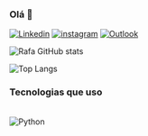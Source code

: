 ### Olá 👋


[![Linkedin](https://img.shields.io/badge/LinkedIn-0077B5?style=for-the-badge&logo=linkedin&logoColor=white)](https://www.linkedin.com/in/rafael-silva-souza-3972762b5/)
[![instagram](https://img.shields.io/badge/Instagram-E4405F?style=for-the-badge&logo=instagram&logoColor=white)](https://www.instagram.com/rf.deev?igsh=aGtucXJmazk1aHd6)
[![Outlook](https://img.shields.io/badge/Microsoft_Outlook-0078D4?style=for-the-badge&logo=microsoft-outlook&logoColor=white)](https://outlook.live.com/mail/0/?ui=pt-BR&rs=BR&auth=1)

![Rafa GitHub stats](https://github-readme-stats.vercel.app/api?username=Rafa&show_icons=true&theme=dracula)

![Top Langs](https://github-readme-stats.vercel.app/api/top-langs/?username=rafadevy&layout=donut)

### Tecnologias que uso

<div style="display: inline_block"><br>
    <img aling="center" alt="Python" src="https://img.shields.io/badge/Python-14354C?style=for-the-badge&logo=python&logoColor=white"/>
<div>
